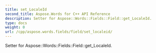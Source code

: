 ```yaml
---
title: set_LocaleId
second_title: Aspose.Words for C++ API Reference
description: Setter for Aspose::Words::Fields::Field::get_LocaleId. 
type: docs
weight: 0
url: /cpp/aspose.words.fields/field/set_localeid/
---
```


Setter for Aspose::Words::Fields::Field::get_LocaleId. 

